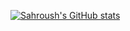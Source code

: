 [![Sahroush's GitHub stats](https://github-readme-stats.vercel.app/api?username=sahroush&bg_color=1e1e2e&text_color=cdd6f4&icon_color=cba6f7&title_color=94e2d5)](https://github.com/sahroush/github-readme-stats)

